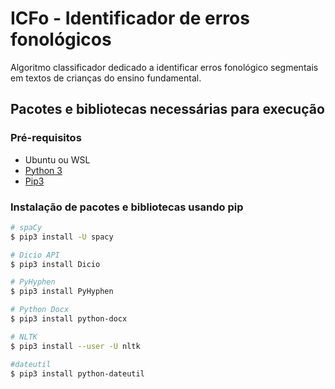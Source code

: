 # ICFo - Identificador de erros fonológicos 

Algoritmo classificador dedicado a identificar erros fonológico segmentais em textos de crianças do ensino fundamental.

## Pacotes e bibliotecas necessárias para execução

### Pré-requisitos

- Ubuntu ou WSL
- [Python 3](https://realpython.com/installing-python/#ubuntu)
- [Pip3](https://linuxize.com/post/how-to-install-pip-on-ubuntu-20.04/)

### Instalação de pacotes e bibliotecas usando pip

```bash
# spaCy
$ pip3 install -U spacy

# Dicio API
$ pip3 install Dicio

# PyHyphen
$ pip3 install PyHyphen

# Python Docx
$ pip3 install python-docx

# NLTK
$ pip3 install --user -U nltk

#dateutil
$ pip3 install python-dateutil
```

